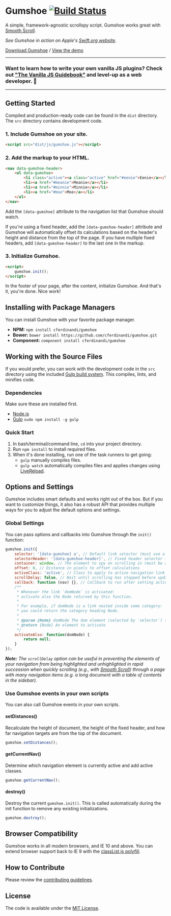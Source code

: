 # Gumshoe [![Build Status](https://travis-ci.org/cferdinandi/gumshoe.svg)](https://travis-ci.org/cferdinandi/gumshoe)
A simple, framework-agnostic scrollspy script. Gumshoe works great with [Smooth Scroll](https://github.com/cferdinandi/smooth-scroll).

*See Gumshoe in action on Apple's [Swift.org website](https://swift.org/).*

[Download Gumshoe](https://github.com/cferdinandi/gumshoe/archive/master.zip) / [View the demo](http://cferdinandi.github.io/gumshoe/)


<hr>

### Want to learn how to write your own vanilla JS plugins? Check out ["The Vanilla JS Guidebook"](https://gomakethings.com/vanilla-js-guidebook/) and level-up as a web developer. 🚀

<hr>



## Getting Started

Compiled and production-ready code can be found in the `dist` directory. The `src` directory contains development code.

### 1. Include Gumshoe on your site.

```html
<script src="dist/js/gumshoe.js"></script>
```

### 2. Add the markup to your HTML.

```html
<nav data-gumshoe-header>
	<ul data-gumshoe>
		<li class="active"><a class="active" href="#eenie">Eenie</a></li>
		<li><a href="#meanie">Meanie</a></li>
		<li><a href="#minnie">Minnie</a></li>
		<li><a href="#moe">Moe</a></li>
	</ul>
</nav>
```

Add the `[data-gumshoe]` attribute to the navigation list that Gumshoe should watch.

If you're using a fixed header, add the `[data-gumshoe-header]` attribute and Gumshoe will automatically offset its calculations based on the header's height and distance from the top of the page.  If you have multiple fixed headers, add `[data-gumshoe-header]` to the last one in the markup.

### 3. Initialize Gumshoe.

```html
<script>
	gumshoe.init();
</script>
```

In the footer of your page, after the content, initialize Gumshoe. And that's it, you're done. Nice work!



## Installing with Package Managers

You can install Gumshoe with your favorite package manager.

* **NPM:** `npm install cferdinandi/gumshoe`
* **Bower:** `bower install https://github.com/cferdinandi/gumshoe.git`
* **Component:** `component install cferdinandi/gumshoe`



## Working with the Source Files

If you would prefer, you can work with the development code in the `src` directory using the included [Gulp build system](http://gulpjs.com/). This compiles, lints, and minifies code.

### Dependencies
Make sure these are installed first.

* [Node.js](http://nodejs.org)
* [Gulp](http://gulpjs.com) `sudo npm install -g gulp`

### Quick Start

1. In bash/terminal/command line, `cd` into your project directory.
2. Run `npm install` to install required files.
3. When it's done installing, run one of the task runners to get going:
	* `gulp` manually compiles files.
	* `gulp watch` automatically compiles files and applies changes using [LiveReload](http://livereload.com/).



## Options and Settings

Gumshoe includes smart defaults and works right out of the box. But if you want to customize things, it also has a robust API that provides multiple ways for you to adjust the default options and settings.

### Global Settings

You can pass options and callbacks into Gumshoe through the `init()` function:

```javascript
gumshoe.init({
	selector: '[data-gumshoe] a', // Default link selector (must use a valid CSS selector)
	selectorHeader: '[data-gumshoe-header]', // Fixed header selector (must use a valid CSS selector)
	container: window, // The element to spy on scrolling in (must be a valid DOM Node)
	offset: 0, // Distance in pixels to offset calculations
	activeClass: 'active', // Class to apply to active navigation link and its parent list item
	scrollDelay: false, // Wait until scrolling has stopped before updating the navigation
	callback: function (nav) {}, // Callback to run after setting active link
	/**
	 * Whenever the link `domNode` is activated:
	 * activate also the Node returned by this function.
	 *
	 * For example, if domNode is a link nested inside some category:
	 * you could return the category heading Node.
	 * 
	 * @param {Node} domNode The dom element (selected by `selector`) that has been activated
	 * @return {Node} An element to activate
	 */
	activateAlso: function(domNode) {
		return null;
	}
});
```

***Note:*** *The `scrollDelay` option can be useful in preventing the elements of your navigation from being highlighted and unhighlighted in rapid succession when quickly scrolling (e.g., with [Smooth Scroll](https://github.com/cferdinandi/smooth-scroll)) through a page with many navigation items (e.g. a long document with a table of contents in the sidebar).*

### Use Gumshoe events in your own scripts

You can also call Gumshoe events in your own scripts.

#### setDistances()
Recalculate the height of document, the height of the fixed header, and how far navigation targets are from the top of the document.

```javascript
gumshoe.setDistances();
```

#### getCurrentNav()
Determine which navigation element is currently active and add active classes.

```javascript
gumshoe.getCurrentNav();
```

#### destroy()
Destroy the current `gumshoe.init()`. This is called automatically during the init function to remove any existing initializations.

```javascript
gumshoe.destroy();
```



## Browser Compatibility

Gumshoe works in all modern browsers, and IE 10 and above. You can extend browser support back to IE 9 with the [classList.js polyfill](https://github.com/eligrey/classList.js/).



## How to Contribute

Please review the  [contributing guidelines](CONTRIBUTING.md).



## License

The code is available under the [MIT License](LICENSE.md).
